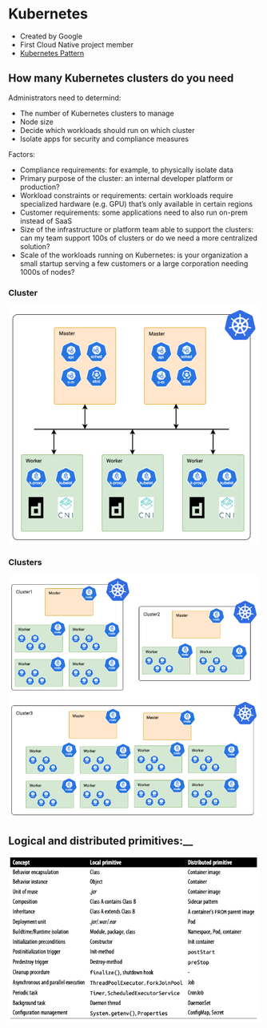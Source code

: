 # Kubernetes
* Created by Google
* First Cloud Native project member
* [Kubernetes Pattern](kubernetes-patterns.pdf)

## How many Kubernetes clusters do you need
Administrators need to determind:
* The number of Kubernetes clusters to manage
* Node size
* Decide which workloads should run on which cluster
* Isolate apps for security and compliance measures

Factors:
* Compliance requirements: for example, to physically isolate data
* Primary purpose of the cluster: an internal developer platform or production?
* Workload constraints or requirements: certain workloads require specialized hardware (e.g. GPU) that’s only available in certain regions
* Customer requirements: some applications need to also run on-prem instead of SaaS
* Size of the infrastructure or platform team able to support the clusters: can my team support 100s of clusters or do we need a more centralized solution?
* Scale of the workloads running on Kubernetes: is your organization a small startup serving a few customers or a large corporation needing 1000s of nodes?
    
### Cluster
![k8s-cluster.png](k8s-cluster.png)

### Clusters
![k8s-clusters.png](k8s-clusters.png)

## Logical and distributed primitives:__

![primitives.png](primitives.png)
